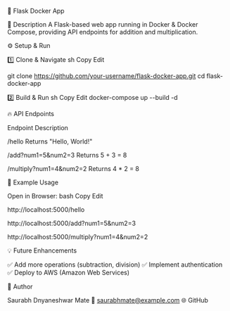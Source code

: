 🚀 Flask Docker App

📌 Description
A Flask-based web app running in Docker & Docker Compose, providing API endpoints for addition and multiplication.



⚙️ Setup & Run

1️⃣ Clone & Navigate
sh
Copy
Edit

git clone https://github.com/your-username/flask-docker-app.git
cd flask-docker-app

2️⃣ Build & Run
sh
Copy
Edit
docker-compose up --build -d


🔥 API Endpoints

Endpoint	Description

/hello	Returns "Hello, World!"

/add?num1=5&num2=3	Returns 5 + 3 = 8

/multiply?num1=4&num2=2	Returns 4 * 2 = 8


📌 Example Usage

Open in Browser:
bash
Copy
Edit

http://localhost:5000/hello

http://localhost:5000/add?num1=5&num2=3

http://localhost:5000/multiply?num1=4&num2=2


💡 Future Enhancements

✅ Add more operations (subtraction, division)
✅ Implement authentication
✅ Deploy to AWS (Amazon Web Services)



📝 Author

Saurabh Dnyaneshwar Mate
📧 saurabhmate@example.com
🌐 GitHub

